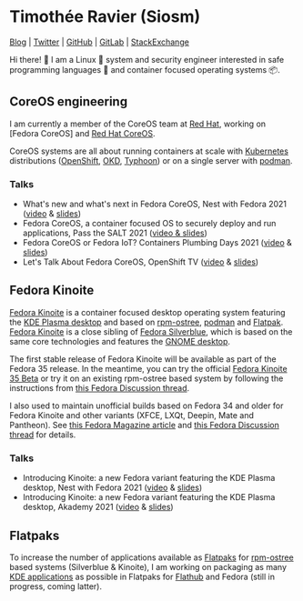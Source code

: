# Timothée Ravier (Siosm)

[Blog] | [Twitter] | [GitHub] | [GitLab] | [StackExchange]

Hi there! 👋 I am a Linux 🐧 system and security engineer interested in safe
programming languages 🦀 and container focused operating systems 📦.

## CoreOS engineering

I am currently a member of the CoreOS team at [Red Hat], working on [Fedora
CoreOS] and [Red Hat CoreOS].

CoreOS systems are all about running containers at scale with [Kubernetes]
distributions ([OpenShift], [OKD], [Typhoon]) or on a single server with
[podman].

### Talks

- What's new and what's next in Fedora CoreOS, Nest with Fedora 2021
  ([video][NwFCOS2021v] & [slides][NwFCOS2021s])
- Fedora CoreOS, a container focused OS to securely deploy and run
  applications, Pass the SALT 2021 ([video & slides][PtS2021])
- Fedora CoreOS or Fedora IoT? Containers Plumbing Days 2021 ([video][CPD2021v]
  & [slides][CPD2021s])
- Let's Talk About Fedora CoreOS, OpenShift TV ([video][OSTVv] &
  [slides][OSTVs])

## Fedora Kinoite

[Fedora Kinoite] is a container focused desktop operating system featuring the
[KDE Plasma desktop] and based on [rpm-ostree], [podman] and [Flatpak]. [Fedora
Kinoite] is a close sibling of [Fedora Silverblue], which is based on the same
core technologies and features the [GNOME desktop].

The first stable release of Fedora Kinoite will be available as part of the
Fedora 35 release. In the meantime, you can try the official [Fedora Kinoite 35
Beta][Fedora Kinoite] or try it on an existing rpm-ostree based system by
following the instructions from [this Fedora Discussion thread][KinoiteTest].

I also used to maintain unofficial builds based on Fedora 34 and older for
Fedora Kinoite and other variants (XFCE, LXQt, Deepin, Mate and Pantheon). See
[this Fedora Magazine article][KinoiteArticle] and [this Fedora Discussion
thread][KinoiteThread] for details.

### Talks

- Introducing Kinoite: a new Fedora variant featuring the KDE Plasma desktop,
  Nest with Fedora 2021 ([video][NwFK2021v] & [slides][NwFK2021s])
- Introducing Kinoite: a new Fedora variant featuring the KDE Plasma desktop,
  Akademy 2021 ([video][Akademy2021v] & [slides][Akademy2021s])

## Flatpaks

To increase the number of applications available as [Flatpaks][Flatpak] for
[rpm-ostree] based systems (Silverblue & Kinoite), I am working on packaging as
many [KDE applications] as possible in Flatpaks for [Flathub] and Fedora (still
in progress, coming latter).

[Blog]: https://tim.siosm.fr
[Twitter]: https://twitter.com/Siosm
[GitHub]: https://github.com/travier
[GitLab]: https://gitlab.com/Siosm
[StackExchange]: https://stackexchange.com/users/2619545/siosm
[Red Hat]: https://www.redhat.com
[Fedora CorOS]: https://getfedora.org/en/coreos
[Red Hat CoreOS]: https://docs.openshift.com/container-platform/4.7/architecture/architecture-rhcos.html
[Kubernetes]: https://kubernetes.io
[OpenShift]: https://www.openshift.com
[OKD]: https://www.okd.io
[Typhoon]: https://typhoon.psdn.io
[podman]: https://podman.io
[Fedora Kinoite]: https://kinoite.fedoraproject.org/
[KDE Plasma desktop]: https://kde.org
[rpm-ostree]: https://coreos.github.io/rpm-ostree/
[Flatpak]: https://flatpak.org
[Fedora Silverblue]: https://silverblue.fedoraproject.org
[GNOME desktop]: https://www.gnome.org
[KinoiteTest]: https://discussion.fedoraproject.org/t/how-to-test-fedora-kinoite-official-builds-only/30405
[KinoiteArticle]: https://fedoramagazine.org/discover-fedora-kinoite/
[KinoiteThread]: https://discussion.fedoraproject.org/t/kinoite-a-kde-and-now-xfce-version-of-fedora-silverblue/147
[KDE Applications]: https://kde.org/applications
[Flathub]: https://flathub.org/home
[PtS2021]: https://passthesalt.ubicast.tv/permalink/v1261ac040dde0dnl9vh/
[CPD2021v]: https://www.youtube.com/watch?v=janS7oRMudg
[CPD2021s]: https://siosm.fedorapeople.org/FCOS_and_IoT_Container_Plumbing_Days.pdf
[OSTVv]: https://www.youtube.com/watch?v=yT5BP_hnqRE
[OSTVs]: https://siosm.fedorapeople.org/FCOS_intro_slides_and_Matrix_demo.pdf
[Akademy2021v]: https://www.youtube.com/watch?v=tm4_ftbvGMg
[Akademy2021s]: https://siosm.fedorapeople.org/Introducing_Fedora_Kinoite_-_Akademy_2021.pdf
[NwFCOS2021v]: https://www.youtube.com/watch?v=MAHCZItlXBM
[NwFCOS2021s]: https://siosm.fedorapeople.org/What_s_new_and_what_s_next_in_Fedora_CoreOS_-_Nest_with_Fedora_2021.pdf
[NwFK2021v]: https://www.youtube.com/watch?v=Xp0vRFEoXsU
[NwFK2021s]: https://siosm.fedorapeople.org/Introducing_Fedora_Kinoite_-_Akademy_2021.pdf
